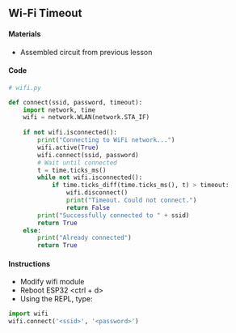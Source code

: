 ## Wi-Fi Timeout

#### Materials
 - Assembled circuit from previous lesson

#### Code
```Python
# wifi.py

def connect(ssid, password, timeout):
    import network, time
    wifi = network.WLAN(network.STA_IF)
    
    if not wifi.isconnected():
        print("Connecting to WiFi network...")
        wifi.active(True)
        wifi.connect(ssid, password)
        # Wait until connected
        t = time.ticks_ms()
        while not wifi.isconnected():
            if time.ticks_diff(time.ticks_ms(), t) > timeout:
                wifi.disconnect()
                print("Timeout. Could not connect.")
                return False
        print("Successfully connected to " + ssid)
        return True
    else:
        print("Already connected")
        return True
```
#### Instructions
 - Modify wifi module
 - Reboot ESP32 <ctrl + d>
 - Using the REPL, type:
```Python
import wifi
wifi.connect('<ssid>', '<password>')
```
